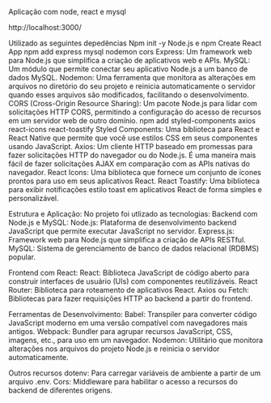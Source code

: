 Aplicação com node, react e mysql


http://localhost:3000/

Utilizado as seguintes depedências
Npm init -y
Node.js e npm
Create React App 
npm add express mysql nodemon cors 
Express: Um framework web para Node.js que simplifica a criação de aplicativos web e APIs.
MySQL: Um módulo que permite conectar seu aplicativo Node.js a um banco de dados MySQL.
Nodemon: Uma ferramenta que monitora as alterações em arquivos no diretório do seu projeto e reinicia automaticamente o servidor quando esses arquivos são modificados, facilitando o desenvolvimento.
CORS (Cross-Origin Resource Sharing): Um pacote Node.js para lidar com solicitações HTTP CORS, permitindo a configuração do acesso de recursos em um servidor web de outro domínio.
npm add styled-components  axios react-icons react-toastify
Styled Components: Uma biblioteca para React e React Native que permite que você use estilos CSS em seus componentes usando JavaScript.
Axios: Um cliente HTTP baseado em promessas para fazer solicitações HTTP do navegador ou do Node.js. É uma maneira mais fácil de fazer solicitações AJAX em comparação com as APIs nativas do navegador.
React Icons: Uma biblioteca que fornece um conjunto de ícones prontos para uso em seus aplicativos React.
React Toastify: Uma biblioteca para exibir notificações estilo toast em aplicativos React de forma simples e personalizável.

Estrutura e Aplicação: 
No projeto foi utlizado as tecnologias:
Backend com Node.js e MySQL:
Node.js: Plataforma de desenvolvimento backend JavaScript que permite executar JavaScript no servidor.
Express.js: Framework web para Node.js que simplifica a criação de APIs RESTful.
MySQL: Sistema de gerenciamento de banco de dados relacional (RDBMS) popular.

Frontend com React:
React: Biblioteca JavaScript de código aberto para construir interfaces de usuário (UIs) com componentes reutilizáveis.
React Router: Biblioteca para roteamento de aplicativos React.
Axios ou Fetch: Bibliotecas para fazer requisições HTTP ao backend a partir do frontend.

Ferramentas de Desenvolvimento:
Babel: Transpiler para converter código JavaScript moderno em uma versão compatível com navegadores mais antigos.
Webpack: Bundler para agrupar recursos JavaScript, CSS, imagens, etc., para uso em um navegador.
Nodemon: Utilitário que monitora alterações nos arquivos do projeto Node.js e reinicia o servidor automaticamente.

Outros recursos
dotenv: Para carregar variáveis de ambiente a partir de um arquivo .env.
Cors: Middleware para habilitar o acesso a recursos do backend de diferentes origens.



